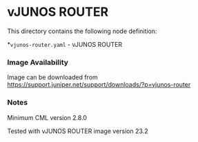 # vJUNOS ROUTER
This directory contains the following node definition:

*`vjunos-router.yaml` - vJUNOS ROUTER
### Image Availability
Image can be downloaded from https://support.juniper.net/support/downloads/?p=vjunos-router

### Notes
Minimum CML version 2.8.0

Tested with vJUNOS ROUTER image version 23.2


